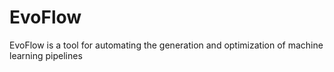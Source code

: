 # EvoFlow

EvoFlow is a tool for automating the generation and optimization of machine learning pipelines

